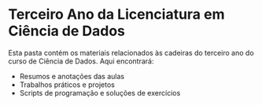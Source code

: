 # Terceiro Ano da Licenciatura em Ciência de Dados

Esta pasta contém os materiais relacionados às cadeiras do terceiro ano do curso de Ciência de Dados. Aqui encontrará:
- Resumos e anotações das aulas
- Trabalhos práticos e projetos
- Scripts de programação e soluções de exercícios
